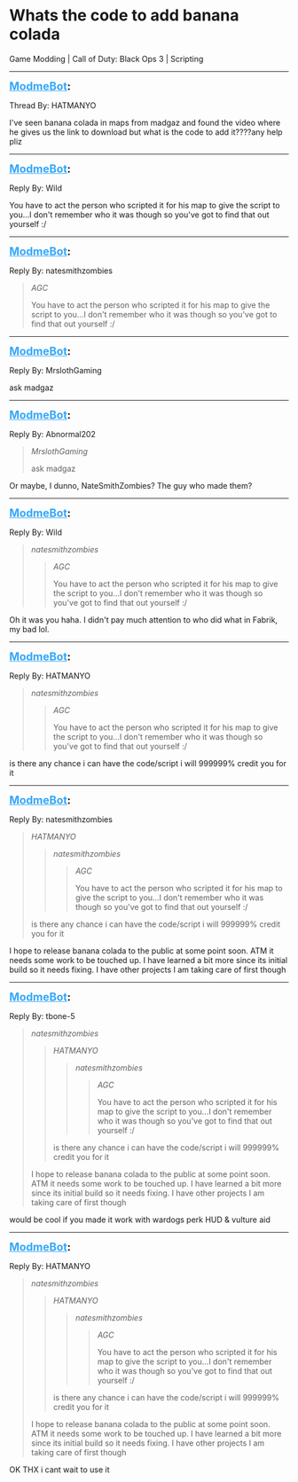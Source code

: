 # Whats the code to add banana colada
Game Modding | Call of Duty: Black Ops 3 | Scripting

---
<strong style="font-size: 1.4em;"><span style="text-decoration: underline;text-decoration-color: #34a7f9;"><span style="color:#34a7f9;">ModmeBot</span></span>:</strong>

<p>Thread By: HATMANYO<br /><p style="text-align:left;">I&#39;ve seen banana colada in maps from madgaz and found the video where he gives us the link to download but what is the code to add it????any help pliz</p></p>

---
<strong style="font-size: 1.4em;"><span style="text-decoration: underline;text-decoration-color: #34a7f9;"><span style="color:#34a7f9;">ModmeBot</span></span>:</strong>

<p>Reply By: Wild<br /><p style="text-align:left;">You have to act the person who scripted it for his map to give the script to you...I don&#39;t remember who it was though so you&#39;ve got to find that out yourself :/</p></p>

---
<strong style="font-size: 1.4em;"><span style="text-decoration: underline;text-decoration-color: #34a7f9;"><span style="color:#34a7f9;">ModmeBot</span></span>:</strong>

<p>Reply By: natesmithzombies<br /><blockquote><em>AGC</em><p style="text-align:left;">You have to act the person who scripted it for his map to give the script to you...I don&#39;t remember who it was though so you&#39;ve got to find that out yourself :/</p></blockquote><p style="text-align:left;"></p></p>

---
<strong style="font-size: 1.4em;"><span style="text-decoration: underline;text-decoration-color: #34a7f9;"><span style="color:#34a7f9;">ModmeBot</span></span>:</strong>

<p>Reply By: MrslothGaming<br /><p style="text-align:left;">ask madgaz</p></p>

---
<strong style="font-size: 1.4em;"><span style="text-decoration: underline;text-decoration-color: #34a7f9;"><span style="color:#34a7f9;">ModmeBot</span></span>:</strong>

<p>Reply By: Abnormal202<br /><blockquote><em>MrslothGaming</em><p style="text-align:left;">ask madgaz</p></blockquote><p style="text-align:left;">Or maybe, I dunno, NateSmithZombies? The guy who made them? </p></p>

---
<strong style="font-size: 1.4em;"><span style="text-decoration: underline;text-decoration-color: #34a7f9;"><span style="color:#34a7f9;">ModmeBot</span></span>:</strong>

<p>Reply By: Wild<br /><blockquote><em>natesmithzombies</em><blockquote><em>AGC</em><p style="text-align:left;">You have to act the person who scripted it for his map to give the script to you...I don&#39;t remember who it was though so you&#39;ve got to find that out yourself :/</p></blockquote><p style="text-align:left;"></p></blockquote><p style="text-align:left;">Oh it was you haha. I didn&#39;t pay much attention to who did what in Fabrik, my bad lol.</p></p>

---
<strong style="font-size: 1.4em;"><span style="text-decoration: underline;text-decoration-color: #34a7f9;"><span style="color:#34a7f9;">ModmeBot</span></span>:</strong>

<p>Reply By: HATMANYO<br /><blockquote><em>natesmithzombies</em><blockquote><em>AGC</em><p style="text-align:left;">You have to act the person who scripted it for his map to give the script to you...I don&#39;t remember who it was though so you&#39;ve got to find that out yourself :/</p></blockquote><p style="text-align:left;"></p></blockquote><p style="text-align:left;">is there any chance i can have the code/script i will 999999% credit you for it</p></p>

---
<strong style="font-size: 1.4em;"><span style="text-decoration: underline;text-decoration-color: #34a7f9;"><span style="color:#34a7f9;">ModmeBot</span></span>:</strong>

<p>Reply By: natesmithzombies<br /><blockquote><em>HATMANYO</em><blockquote><em>natesmithzombies</em><blockquote><em>AGC</em><p style="text-align:left;">You have to act the person who scripted it for his map to give the script to you...I don&#39;t remember who it was though so you&#39;ve got to find that out yourself :/</p></blockquote><p style="text-align:left;"></p></blockquote><p style="text-align:left;">is there any chance i can have the code/script i will 999999% credit you for it</p></blockquote><p style="text-align:left;">I hope to release banana colada to the public at some point soon. ATM it needs some work to be touched up. I have learned a bit more since its initial build so it needs fixing. I have other projects I am taking care of first though</p></p>

---
<strong style="font-size: 1.4em;"><span style="text-decoration: underline;text-decoration-color: #34a7f9;"><span style="color:#34a7f9;">ModmeBot</span></span>:</strong>

<p>Reply By: tbone-5<br /><blockquote><em>natesmithzombies</em><blockquote><em>HATMANYO</em><blockquote><em>natesmithzombies</em><blockquote><em>AGC</em><p style="text-align:left;">You have to act the person who scripted it for his map to give the script to you...I don&#39;t remember who it was though so you&#39;ve got to find that out yourself :/</p></blockquote><p style="text-align:left;"></p></blockquote><p style="text-align:left;">is there any chance i can have the code/script i will 999999% credit you for it</p></blockquote><p style="text-align:left;">I hope to release banana colada to the public at some point soon. ATM it needs some work to be touched up. I have learned a bit more since its initial build so it needs fixing. I have other projects I am taking care of first though</p></blockquote><p style="text-align:left;">would be cool if you made it work with wardogs perk HUD &amp; vulture aid</p></p>

---
<strong style="font-size: 1.4em;"><span style="text-decoration: underline;text-decoration-color: #34a7f9;"><span style="color:#34a7f9;">ModmeBot</span></span>:</strong>

<p>Reply By: HATMANYO<br /><blockquote><em>natesmithzombies</em><blockquote><em>HATMANYO</em><blockquote><em>natesmithzombies</em><blockquote><em>AGC</em><p style="text-align:left;">You have to act the person who scripted it for his map to give the script to you...I don&#39;t remember who it was though so you&#39;ve got to find that out yourself :/</p></blockquote><p style="text-align:left;"></p></blockquote><p style="text-align:left;">is there any chance i can have the code/script i will 999999% credit you for it</p></blockquote><p style="text-align:left;">I hope to release banana colada to the public at some point soon. ATM it needs some work to be touched up. I have learned a bit more since its initial build so it needs fixing. I have other projects I am taking care of first though</p></blockquote><p style="text-align:left;">OK THX i cant wait to use it</p></p>
